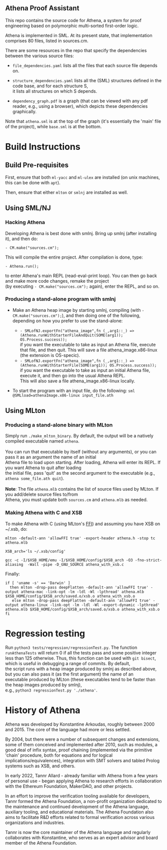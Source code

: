 ## Athena Proof Assistant

This repo contains the source code for Athena, a system for proof engineering based on polymorphic multi-sorted first-order logic.

Athena is implemented in SML. At its present state, that implementation comprises 80 files, listed in sources.cm.

There are some resources in the repo that specify the dependencies between the various source files:

* `file_dependencies.yaml` lists all the files that each source file depends on.

* `structure_dependencies.yaml` lists all the (SML) structures defined in the code base, and for each structure S, <br> it lists all structures on which S depends.
	
* `dependency_graph.pdf` is a graph (that can be viewed with any pdf reader, e.g., using a browser), which depicts these dependencies graphically.

Note that `athena.sml` is at the top of the graph (it's essentially the 'main' file of the project), while
`base.sml` is at the bottom.

# Build Instructions

## Build Pre-requisites
First, ensure that both `ml-yacc` and `ml-ulex` are installed (on unix machines, this can be done with `apt`).

Then, ensure that either `mlton` or `smlnj` are installed as well.


## Using SML/NJ

### Hacking Athena 

Developing Athena is best done with smlnj. Bring up smlnj (after installing it), and then do: 

`- CM.make("sources.cm");`

This will compile the entire project. After compilation is done, type:

`- Athena.run();`

to enter Athena's main REPL (read-eval-print loop). You can then go back and make more code changes, remake the project <br>
(by executing `- CM.make("sources.cm");` again), enter the REPL, and so on. 

### Producing a stand-alone program with smlnj

* Make an Athena heap image by starting smlnj, compiling (with `- CM.make("sources.cm");`), and then doing one of the following, <br> depending on how you prefer to use the stand-alone: <br>
  * `- SMLofNJ.exportFn("athena_image",fn (_,arg1::_) => (Athena.runWithStarterFileAndQuit(SOME(arg1)); OS.Process.success));` <br> if you want the executable to take as input an Athena file, execute that file, and then quit. This will save a file athena_image.x86-linux (the extension is OS-specic).
  * `- SMLofNJ.exportFn("athena_image",fn (_,arg1::_) => (Athena.runWithStarterFile(SOME(arg1)); OS.Process.success));` <br> if you want the executable to take as input an initial Athena file, execute it, and then go into the usual Athena REPL.<br>This will also save a file athena_image.x86-linux locally.

* To start the program with an input file, do the following: `sml @SMLload=athenaImage.x86-linux input_file.ath`

## Using MLton

### Producing a stand-alone binary with MLton

Simply run `./make_mlton_binary`. By default, the output will be a natively compiled executable named `athena`.<br><br>
You can run that executable by itself (without any arguments), or you can pass it as an argument the name of an initial<br>
Athena file to load upon starting. After loading, Athena will enter its REPL. If you want Athena to quit after loading <br>
the initial file, pass 'quit' as the second argument to the executable (e.g., `athena some_file.ath quit`). <br><br>
**Note**: The file `athena.mlb` contains the list of source files used by MLton. If you add/delete source files to/from<br>
Athena, you must update both `sources.cm` and `athena.mlb` as needed.


### Making Athena with C and XSB

To make Athena with C (using MLton's [FFI](mlton.org/ForeignFunctionInterface))  and assuming you have XSB on ~/.xsb, do: <br>

`mlton -default-ann 'allowFFI true' -export-header athena.h -stop tc athena.mlb`

`XSB_arch='ls ~/.xsb/config'`

`gcc -c -I/$XSB_HOME/emu -I/$XSB_HOME/config/$XSB_arch -O3 -fno-strict-aliasing  -Wall -pipe -D_GNU_SOURCE athena_with_xsb.c`

Finally:

```
if [ 'uname -s' == 'Darwin' ]
  then mlton -drop-pass deepFlatten -default-ann 'allowFFI true' -output athena-mac -link-opt -lm -ldl -Wl -lpthread' athena.mlb $XSB_HOME/config/$XSB_arch/saved.o/xsb.o athena_with_xsb.o
   else mlton -drop-pass deepFlatten -default-ann 'allowFFI true' -output athena-linux -link-opt -lm -ldl -Wl -export-dynamic -lpthread' athena.mlb $XSB_HOME/config/$XSB_arch/saved.o/xsb.o athena_with_xsb.o
fi
```

# Regression testing

Run `python3 tests/regression/regressionTest.py`. The function `runAthenaTests` will return 0 if all the tests pass and some positive integer <br>
less than 125 otherwise. Thus, this function can be used with `git bisect`, which is useful in debugging a range of commits. By default, <br>
the script runs with a heap image produced by smlnj as described above, but you can also pass it (as the first argument) the name of an <br>
executable produced by MLton (these executables tend to be faster than the heap images produced by smlnj), <br>e.g., `python3 regressionTest.py './athena'`.


# History of Athena

Athena was developed by Konstantine Arkoudas, roughly between 2000 and 2015. The core of the language had more or less settled.

By 2004, but there were a number of subsequent changes and extensions, some of them conceived and implemented after 2010, such as modules, a good deal of infix syntax, proof chaining (implemented via the primitive 'chain' procedure, both for equations and for logical implications/equivalences), integration with SMT solvers and tabled Prolog systems such as XSB, and others. 

In early 2022, Tannr Allard - already familiar with Athena from a few years of personal use - began applying Athena to research efforts in collaboration with the Ethereum Foundation, MakerDAO, and other projects.
 
In an effort to improve the verification tooling available for developers, Tannr formed the Athena Foundation, a non-profit organization dedicated to the maintenance and continued development of the Athena language, auxiliary tooling, and educational materials. The Athena Foundation also aims to facilitate R&D efforts related to formal verification across various organizations and industries.
 
Tannr is now the core maintainer of the Athena language and regularly collaborates with Konstantine, who serves as an expert advisor and board member of the Athena Foundation.